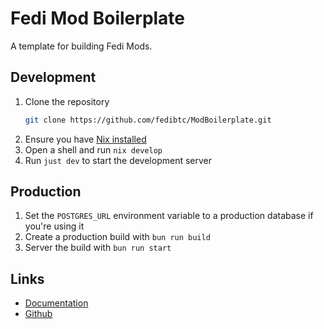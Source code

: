 # Fedi Mod Boilerplate

A template for building Fedi Mods.

## Development

1. Clone the repository
   ```bash
   git clone https://github.com/fedibtc/ModBoilerplate.git
   ```
2. Ensure you have [Nix installed](https://nixos.org/download)
3. Open a shell and run `nix develop`
4. Run `just dev` to start the development server

## Production

1. Set the `POSTGRES_URL` environment variable to a production database if you're using it
2. Create a production build with `bun run build`
3. Server the build with `bun run start`

## Links

- [Documentation](https://fedibtc.github.io/fedi-docs/docs/mods/developers/intro)
- [Github](https://github.com/fedibtc/ModBoilerplate)
